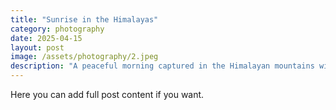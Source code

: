 ```yaml
---
title: "Sunrise in the Himalayas"
category: photography
date: 2025-04-15
layout: post
image: /assets/photography/2.jpeg
description: "A peaceful morning captured in the Himalayan mountains with golden light."
---
```


Here you can add full post content if you want.
